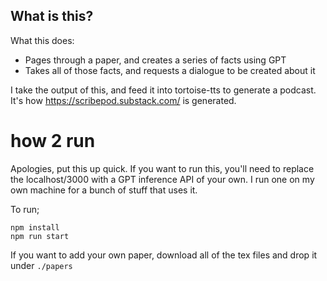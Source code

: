 ## What is this?
What this does:
- Pages through a paper, and creates a series of facts using GPT
- Takes all of those facts, and requests a dialogue to be created about it

I take the output of this, and feed it into tortoise-tts to generate a podcast. It's how https://scribepod.substack.com/ is generated.

# how 2 run
Apologies, put this up quick. If you want to run this, you'll need to replace the localhost/3000 with a GPT inference API of your own. I run one on my own machine for a bunch of stuff that uses it.

To run;
```
npm install
npm run start
```

If you want to add your own paper, download all of the tex files and drop it under `./papers`

